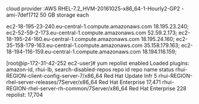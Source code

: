cloud provider :AWS
RHEL-7.2_HVM-20161025-x86_64-1-Hourly2-GP2 - ami-7def1712
50 GB storage each

ec2-18-195-23-240.eu-central-1.compute.amazonaws.com  18.195.23.240;
ec2-52-59-2-173.eu-central-1.compute.amazonaws.com    52.59.2.173;
ec2-18-195-24-160.eu-central-1.compute.amazonaws.com  18.195.24.160;
ec2-35-158-179-163.eu-central-1.compute.amazonaws.com 35.158.179.163;
ec2-18-194-116-159.eu-central-1.compute.amazonaws.com 18.194.116.159;

[root@ip-172-31-42-252 ec2-user]# yum repolist enabled
Loaded plugins: amazon-id, rhui-lb, search-disabled-repos
repo id                                          repo name           status
rhui-REGION-client-config-server-7/x86_64        Red Hat Update Infr      5
rhui-REGION-rhel-server-releases/7Server/x86_64  Red Hat Enterprise  17,471
rhui-REGION-rhel-server-rh-common/7Server/x86_64 Red Hat Enterprise     228
repolist: 17,704
